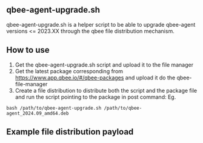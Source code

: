 ## qbee-agent-upgrade.sh

qbee-agent-upgrade.sh is a helper script to be able to upgrade qbee-agent versions <= 2023.XX through the qbee file distribution mechanism.

## How to use

1. Get the qbee-agent-upgrade.sh script and upload it to the file manager
2. Get the latest package corresponding from https://www.app.qbee.io/#/qbee-packages and upload it do the qbee-file-manager
3. Create a file distribution to distribute both the script and the package file and run the script pointing to the package in post command:
Eg.
```
bash /path/to/qbee-agent-upgrade.sh /path/to/qbee-agent_2024.09_amd64.deb
```

## Example file distribution payload

